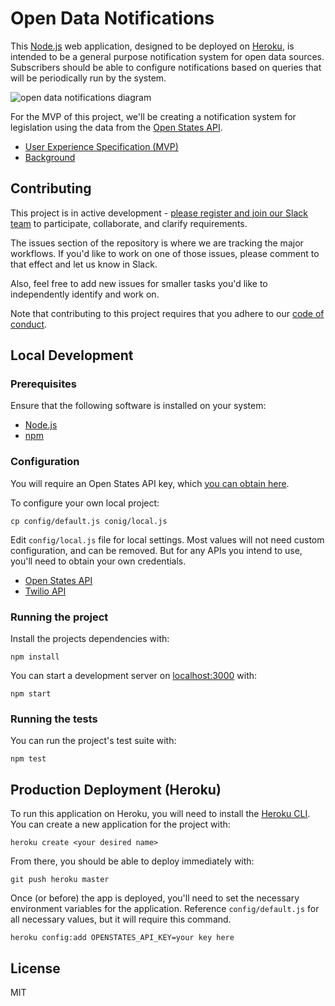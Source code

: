 # Open Data Notifications

This [Node.js](https://www.nodejs.org) web application, designed to be deployed on [Heroku](https://www.heroku.com), is intended to be a general purpose notification system for open data sources. Subscribers should be able to configure notifications based on queries that will be periodically run by the system.

![open data notifications diagram](https://odnotify.herokuapp.com/img/diagram.png)

For the MVP of this project, we'll be creating a notification system for legislation using the data from the [Open States API](http://docs.openstates.org/en/latest/index.html).

* [User Experience Specification (MVP)](docs/ux.md)
* [Background](docs/background.md)

## Contributing

This project is in active development - [please register and join our Slack team](https://www.twilio.org/developers) to participate, collaborate, and clarify requirements.

The issues section of the repository is where we are tracking the major workflows. If you'd like to work on one of those issues, please comment to that effect and let us know in Slack.

Also, feel free to add new issues for smaller tasks you'd like to independently identify and work on.

Note that contributing to this project requires that you adhere to our [code of conduct](CODE_OF_CONDUCT.md).

## Local Development

### Prerequisites

Ensure that the following software is installed on your system:

* [Node.js](https://www.nodejs.org) 
* [npm](https://www.npmjs.com/)

### Configuration

You will require an Open States API key, which [you can obtain here](https://openstates.org/api/register/).

To configure your own local project:

```
cp config/default.js conig/local.js
```

Edit `config/local.js` file for local settings. Most values will not need custom configuration, and can be removed. But for any APIs you intend to use, you'll need to obtain your own credentials.

* [Open States API](https://openstates.org/api/register/)
* [Twilio API](https://www.twilio.com/console)

### Running the project

Install the projects dependencies with:

```
npm install
```

You can start a development server on [localhost:3000](http://localhost:3000) with:

```
npm start
```

### Running the tests

You can run the project's test suite with:

```
npm test
```

## Production Deployment (Heroku)

To run this application on Heroku, you will need to install the [Heroku CLI](https://devcenter.heroku.com/articles/heroku-cli).  You can create a new application for the project with:

```
heroku create <your desired name>
```

From there, you should be able to deploy immediately with:

```
git push heroku master
```

Once (or before) the app is deployed, you'll need to set the necessary environment variables for the application. Reference `config/default.js` for all necessary values, but it will require this command.

```
heroku config:add OPENSTATES_API_KEY=your key here
```

## License

MIT
